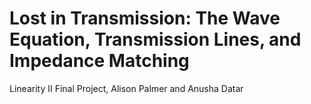 # Lost in Transmission: The Wave Equation, Transmission Lines, and Impedance Matching
Linearity II Final Project, Alison Palmer and Anusha Datar

